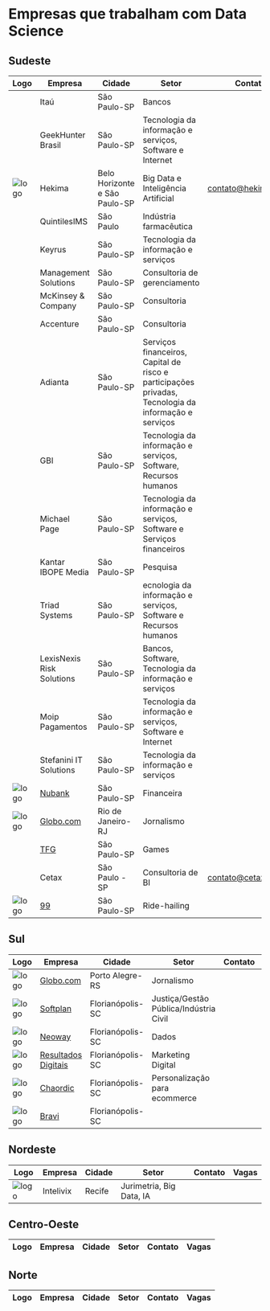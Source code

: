# Empresas que trabalham com Data Science 

## Sudeste
| Logo  | Empresa  | Cidade  |  Setor | Contato | Vagas |
|---|---|---|---|---|---|
|   | Itaú | São Paulo-SP | Bancos |   |   |
|   | GeekHunter Brasil | São Paulo-SP | Tecnologia da informação e serviços, Software e Internet |   |   |
| ![logo](http://hekima.com/wp-content/uploads/2015/03/Hekima-Logo_Principal_Preto.png) | Hekima | Belo Horizonte e São Paulo-SP | Big Data e Inteligência Artificial | contato@hekima.com  | https://hekima.recruiterbox.com/ |
|   | QuintilesIMS | São Paulo | Indústria farmacêutica |   |   |
|   | Keyrus | São Paulo-SP | Tecnologia da informação e serviços |   |   |
|   | Management Solutions | São Paulo-SP | Consultoria de gerenciamento |   |   |
|   | McKinsey & Company | São Paulo-SP | Consultoria |   |   |
|   | Accenture | São Paulo-SP | Consultoria |   |   |
|   | Adianta | São Paulo-SP | Serviços financeiros, Capital de risco e participações privadas, Tecnologia da informação e serviços |   |   |
|   | GBI | São Paulo-SP | Tecnologia da informação e serviços, Software, Recursos humanos |   |   |
|   | Michael Page | São Paulo-SP | Tecnologia da informação e serviços, Software e Serviços financeiros |   |   |
|   | Kantar IBOPE Media | São Paulo-SP | Pesquisa |   |   |
|   | Triad Systems | São Paulo-SP | ecnologia da informação e serviços, Software e Recursos humanos |   |   |
|   | LexisNexis Risk Solutions | São Paulo-SP | Bancos, Software, Tecnologia da informação e serviços |   |   |
|   | Moip Pagamentos | São Paulo-SP | Tecnologia da informação e serviços, Software e Internet |   |   |
|   | Stefanini IT Solutions | São Paulo-SP | Tecnologia da informação e serviços |   |   |
|  ![logo](http://i.imgur.com/Zzz9TXf.png) | [Nubank](https://www.nubank.com.br/) | São Paulo-SP   | Financeira  |   |  https://nubank.workable.com/ |
|  ![logo](http://s.glbimg.com/en/ho/static/globo_com_2016/img/home_200x200.png) | [Globo.com](www.globo.com) | Rio de Janeiro-RJ  | Jornalismo  |   | https://talentos.globo.com/#/oportunidades |
|   | [TFG](https://www.tfgco.com/) | São Paulo-SP   | Games  |   |  |
|   | Cetax | São Paulo - SP | Consultoria de BI | contato@cetax.com.br | https://cetaxconsultoria.compleo.com.br/ |
|  ![logo](https://i.imgur.com/JJF0M1u.png) | [99](https://www.99taxis.com/) | São Paulo-SP   | Ride-hailing  |   |  https://jobs.kenoby.com/99 |

## Sul 
| Logo  | Empresa  | Cidade  |  Setor | Contato | Vagas |
|---|---|---|---|---|---|
| ![logo](http://s.glbimg.com/en/ho/static/globo_com_2016/img/home_200x200.png) | [Globo.com](http://www.globo.com/) | Porto Alegre-RS   | Jornalismo  |   | https://talentos.globo.com/#/oportunidades |
| ![logo](https://images.duckduckgo.com/iu/?u=http%3A%2F%2Finaitec.com.br%2Fwp-content%2Fuploads%2F2015%2F02%2Flogo-softplan.png&f=1) | [Softplan](https://www.softplan.com.br/) | Florianópolis-SC  | Justiça/Gestão Pública/Indústria Civil  |   | https://www.softplan.com.br/carreira/  |
| ![logo](http://www.dzigual.com.br/wp-content/uploads/2015/12/neo_way_01_t.jpg) | [Neoway](http://www.neoway.net/)  | Florianópolis-SC  | Dados  |   |   |
| ![logo](https://images.duckduckgo.com/iu/?u=http%3A%2F%2Fresultadosdigitais.com.br%2Fwp-content%2Fuploads%2F2014%2F07%2FLogoResultadosDigitais_V2.png&f=1)  | [Resultados Digitais](https://resultadosdigitais.com.br/)  | Florianópolis-SC  | Marketing Digital  |   | [jobs.lever.co/resultadosdigitais](https://jobs.lever.co/resultadosdigitais/?lever-source=github_datascience) |
| ![logo](https://d1zx4fn8ox8446.cloudfront.net/filemanager.rboxfile/812ff4bc67b84c56aad8ad92006f3edd/LogoLNC_RecruiterBox.png)  | [Chaordic](http://chaordic.com.br/)  | Florianópolis-SC  | Personalização para ecommerce  |   | http://chaordic.com.br/vagas |
| ![logo](https://scontent.fbnu1-1.fna.fbcdn.net/v/t1.0-1/p160x160/18519475_318128981950029_1032375590677144786_n.jpg?oh=1301ce39566a49a0cc2db10a19f40537&oe=59EF225E)  | [Bravi](http://www.bravi.com.br/)  | Florianópolis-SC  |   |   | http://www.bravi.com.br/#jobs |

## Nordeste
| Logo  | Empresa  |  Cidade  |  Setor | Contato | Vagas |
|---|---|---|---|---|---|
| ![logo](https://avatars3.githubusercontent.com/u/13109725?v=4&s=75)  | Intelivix | Recife | Jurimetria, Big Data, IA | | | 

## Centro-Oeste
| Logo  | Empresa  |  Cidade  |  Setor | Contato | Vagas |
|---|---|---|---|---|---|


## Norte
| Logo  | Empresa  |  Cidade  |  Setor | Contato | Vagas |
|---|---|---|---|---|---|
